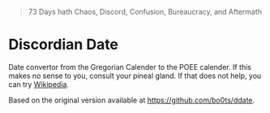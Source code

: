 > 73 Days hath Chaos, Discord, Confusion, Bureaucracy, and Aftermath

Discordian Date
===============
Date convertor from the Gregorian Calender to the POEE calender.
If this makes no sense to you, consult your pineal gland. If that does not help,
you can try [Wikipedia](https://en.wikipedia.org/wiki/Discordian_calendar).

Based on the original version available at https://github.com/bo0ts/ddate.
